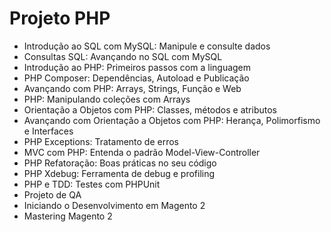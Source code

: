 # Projeto PHP

* Introdução ao SQL com MySQL: Manipule e consulte dados
* Consultas SQL: Avançando no SQL com MySQL
* Introdução ao PHP: Primeiros passos com a linguagem
* PHP Composer: Dependências, Autoload e Publicação
* Avançando com PHP: Arrays, Strings, Função e Web
* PHP: Manipulando coleções com Arrays
* Orientação a Objetos com PHP: Classes, métodos e atributos
* Avançando com Orientação a Objetos com PHP: Herança, Polimorfismo e Interfaces
* PHP Exceptions: Tratamento de erros
* MVC com PHP: Entenda o padrão Model-View-Controller
* PHP Refatoração: Boas práticas no seu código
* PHP Xdebug: Ferramenta de debug e profiling
* PHP e TDD: Testes com PHPUnit
* Projeto de QA
* Iniciando o Desenvolvimento em Magento 2
* Mastering Magento 2
